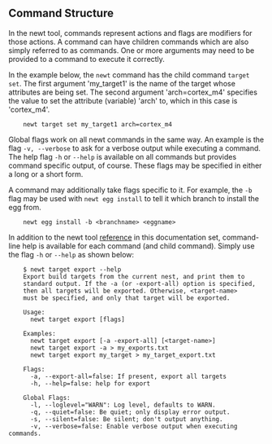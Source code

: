 ## Command Structure

In the newt tool, commands represent actions and flags are modifiers for those actions. A command can have children commands which are also simply referred to as commands. One or more arguments may need to be provided to a command to execute it correctly. 

In the example below, the `newt` command has the child command `target set`. The first argument 'my_target1' is the name of the target whose attributes are being set. The second argument 'arch=cortex_m4' specifies the value to set the attribute (variable) 'arch' to, which in this case is 'cortex_m4'. 

```no-highlight
    newt target set my_target1 arch=cortex_m4
```

Global flags work on all newt commands in the same way. An example is the flag `-v, --verbose` to ask for a verbose output while executing a command. The help flag `-h` or  `--help` is available on all commands but provides command specific output, of course. These flags may be specified in either a long or a short form. 

A command may additionally take flags specific to it. For example, the `-b ` flag may be used with `newt egg install` to tell it which branch to install the egg from. 

```no-highlight
    newt egg install -b <branchname> <eggname>
```
In addition to the newt tool [reference](../newt/newt_tool_reference.md) in this documentation set, command-line help is available for each command (and child command). Simply use the flag `-h` or `--help` as shown below:

```no-highlight
    $ newt target export --help
    Export build targets from the current nest, and print them to 
    standard output. If the -a (or -export-all) option is specified, 
    then all targets will be exported. Otherwise, <target-name> 
    must be specified, and only that target will be exported.

    Usage: 
      newt target export [flags]

    Examples:
      newt target export [-a -export-all] [<target-name>]
      newt target export -a > my_exports.txt
      newt target export my_target > my_target_export.txt

    Flags:
      -a, --export-all=false: If present, export all targets
      -h, --help=false: help for export

    Global Flags:
      -l, --loglevel="WARN": Log level, defaults to WARN.
      -q, --quiet=false: Be quiet; only display error output.
      -s, --silent=false: Be silent; don't output anything.
      -v, --verbose=false: Enable verbose output when executing commands.
```
